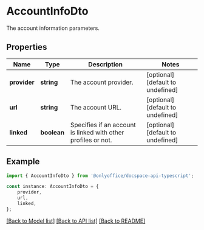 # AccountInfoDto

The account information parameters.

## Properties

Name | Type | Description | Notes
------------ | ------------- | ------------- | -------------
**provider** | **string** | The account provider. | [optional] [default to undefined]
**url** | **string** | The account URL. | [optional] [default to undefined]
**linked** | **boolean** | Specifies if an account is linked with other profiles or not. | [optional] [default to undefined]

## Example

```typescript
import { AccountInfoDto } from '@onlyoffice/docspace-api-typescript';

const instance: AccountInfoDto = {
    provider,
    url,
    linked,
};
```

[[Back to Model list]](../README.md#documentation-for-models) [[Back to API list]](../README.md#documentation-for-api-endpoints) [[Back to README]](../README.md)
